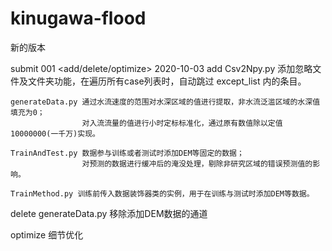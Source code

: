 # kinugawa-flood
新的版本

submit 001 <add/delete/optimize>
2020-10-03 
add
    Csv2Npy.py 添加忽略文件及文件夹功能，在遍历所有case列表时，自动跳过 except_list 内的条目。

    generateData.py 通过水流速度的范围对水深区域的值进行提取，非水流泛滥区域的水深值填充为0；
                    对入流流量的值进行小时定标标准化，通过原有数值除以定值10000000(一千万)实现。

    TrainAndTest.py 数据参与训练或者测试时添加DEM等固定的数据；
                    对预测的数据进行缓冲后的淹没处理，剔除非研究区域的错误预测值的影响。

    TrainMethod.py 训练前传入数据装饰器类的实例，用于在训练与测试时添加DEM等数据。

delete
    generateData.py 移除添加DEM数据的通道

optimize 
    细节优化


